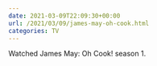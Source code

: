 ```yaml
---
date: 2021-03-09T22:09:30+00:00
url: /2021/03/09/james-may-oh-cook.html
categories: TV
---
```

Watched James May: Oh Cook! season 1.




